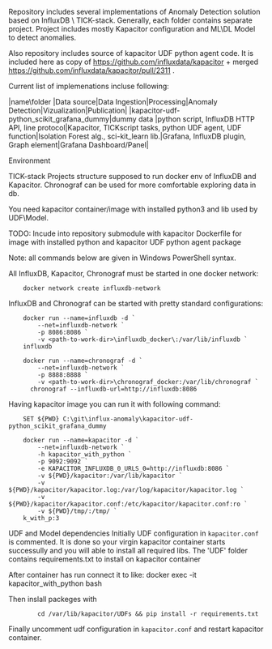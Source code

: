 Repository includes several implementations of Anomaly Detection solution based on InfluxDB \ TICK-stack.
Generally, each folder contains separate project. Project includes mostly Kapacitor configuration and ML\DL Model to detect anomalies.

Also repository includes source of kapacitor UDF python agent code. It is included here as copy of https://github.com/influxdata/kapacitor + merged https://github.com/influxdata/kapacitor/pull/2311 .

Current list of implemenations incluse following:

|name\folder							  |Data source|Data Ingestion|Processing|Anomaly Detection|Vizualization|Publication|
|kapacitor-udf-python_scikit_grafana_dummy|dummy data |python script, InfluxDB HTTP API, line protocol|Kapacitor, TICKscript tasks, python UDF agent, UDF function|Isolation Forest alg., sci-kit_learn lib.|Grafana, InfluxDB plugin, Graph element|Grafana Dashboard/Panel|  

Environment

TICK-stack
Projects structure supposed to run docker env of InfluxDB and Kapacitor. Chronograf can be used for more comfortable exploring data in db.

You need kapacitor container/image with installed python3 and lib used by UDF\Model.

TODO: Incude into repository submodule with kapacitor Dockerfile for image with installed python and kapacitor UDF python agent package

Note: all commands below are given in Windows PowerShell syntax.

All InfluxDB, Kapacitor, Chronograf must be started in one docker network:

```
	docker network create influxdb-network
```

InfluxDB and Chronograf can be started with pretty standard configurations:
```
	docker run --name=influxdb -d `
		--net=influxdb-network `
		-p 8086:8086 `
		-v <path-to-work-dir>\influxdb_docker\:/var/lib/influxdb `
	influxdb
```
```
	docker run --name=chronograf -d `
		--net=influxdb-network `
		-p 8888:8888 `
		-v <path-to-work-dir>\chronograf_docker:/var/lib/chronograf `
      chronograf --influxdb-url=http://influxdb:8086
```
Having kapacitor image you can run it with following command:

```
	SET ${PWD} C:\git\influx-anomaly\kapacitor-udf-python_scikit_grafana_dummy
	
	docker run --name=kapacitor -d `
		--net=influxdb-network `
		-h kapacitor_with_python `
		-p 9092:9092 `
		-e KAPACITOR_INFLUXDB_0_URLS_0=http://influxdb:8086 `
		-v ${PWD}/kapacitor:/var/lib/kapacitor `
		-v ${PWD}/kapacitor/kapacitor.log:/var/log/kapacitor/kapacitor.log `
		-v ${PWD}/kapacitor/kapacitor.conf:/etc/kapacitor/kapacitor.conf:ro `
		-v ${PWD}/tmp/:/tmp/ `
	k_with_p:3
```
	
UDF and Model dependencies
Initially UDF configuration in `kapacitor.conf` is commented. It is done so your virgin kapacitor container starts successully and you will able to install all required libs.
The 'UDF' folder contains requirements.txt to install on kapacitor container

After container has run connect it to like:
	docker exec -it kapacitor_with_python bash

Then inslall packeges with

```lang-sh
		cd /var/lib/kapacitor/UDFs && pip install -r requirements.txt
```
	
Finally uncomment udf configuration in `kapacitor.conf` and restart kapacitor container.